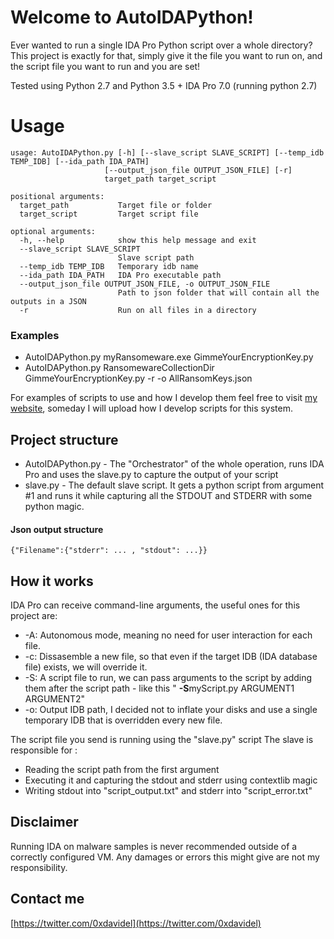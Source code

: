 # Welcome to AutoIDAPython!

Ever wanted to run a single IDA Pro Python script over a whole directory? 
This project is exactly for that, simply give it the file you want to run on, and the script file you want to run and you are set!

Tested using Python 2.7 and Python 3.5 + IDA Pro 7.0 (running python 2.7)

# Usage

```
usage: AutoIDAPython.py [-h] [--slave_script SLAVE_SCRIPT] [--temp_idb TEMP_IDB] [--ida_path IDA_PATH]
                     [--output_json_file OUTPUT_JSON_FILE] [-r]
                     target_path target_script

positional arguments:
  target_path           Target file or folder
  target_script         Target script file

optional arguments:
  -h, --help            show this help message and exit
  --slave_script SLAVE_SCRIPT
                        Slave script path
  --temp_idb TEMP_IDB   Temporary idb name
  --ida_path IDA_PATH   IDA Pro executable path
  --output_json_file OUTPUT_JSON_FILE, -o OUTPUT_JSON_FILE
                        Path to json folder that will contain all the outputs in a JSON
  -r                    Run on all files in a directory
```
### Examples
* AutoIDAPython.py myRansomeware.exe GimmeYourEncryptionKey.py
* AutoIDAPython.py RansomewareCollectionDir GimmeYourEncryptionKey.py -r -o AllRansomKeys.json

For examples of scripts to use and how I develop them feel free to visit [my website](0xdavid.com), someday I will upload how I develop scripts for this system. 
## Project structure

* AutoIDAPython.py - The "Orchestrator" of the whole operation, runs IDA Pro and uses the slave.py to capture the output of your script
* slave.py - The default slave script. It gets a python script from argument #1 and runs it while capturing all the STDOUT and STDERR with some python magic.

#### Json output structure
```{"Filename":{"stderr": ... , "stdout": ...}}```

## How it works

IDA Pro can receive command-line arguments, the useful ones for this project are:
* -A: Autonomous mode, meaning no need for user interaction for each file.
* -c: Dissasemble a new file, so that even if the target IDB (IDA database file) exists, we will override it.
* -S: A script file to run, we can pass arguments to the script by adding them after the script path - like this " **-S**myScript.py ARGUMENT1 ARGUMENT2"
* -o: Output IDB path, I decided not to inflate your disks and use a single temporary IDB that is overridden every new file.

The script file you send is running using the "slave.py" script
The slave is responsible for :
* Reading the script path from the first argument
* Executing it and capturing the stdout and stderr using contextlib magic
* Writing stdout into "script_output.txt" and stderr into "script_error.txt"

## Disclaimer
Running IDA on malware samples is never recommended outside of a correctly configured VM. Any damages or errors this might give are not my responsibility.

## Contact me
[https://twitter.com/0xdavidel](https://twitter.com/0xdavidel)